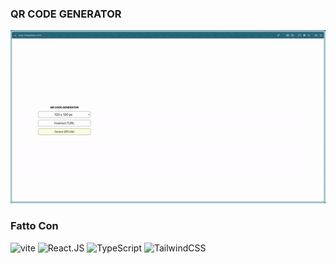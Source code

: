 ### QR CODE GENERATOR

![dimostrazione](./public/dimostrazione.gif)

### Fatto Con

![vite](https://skillicons.dev/icons?i=vite) ![React.JS](https://skillicons.dev/icons?i=react) ![TypeScript](https://skillicons.dev/icons?i=ts) ![TailwindCSS](https://skillicons.dev/icons?i=tailwind)
